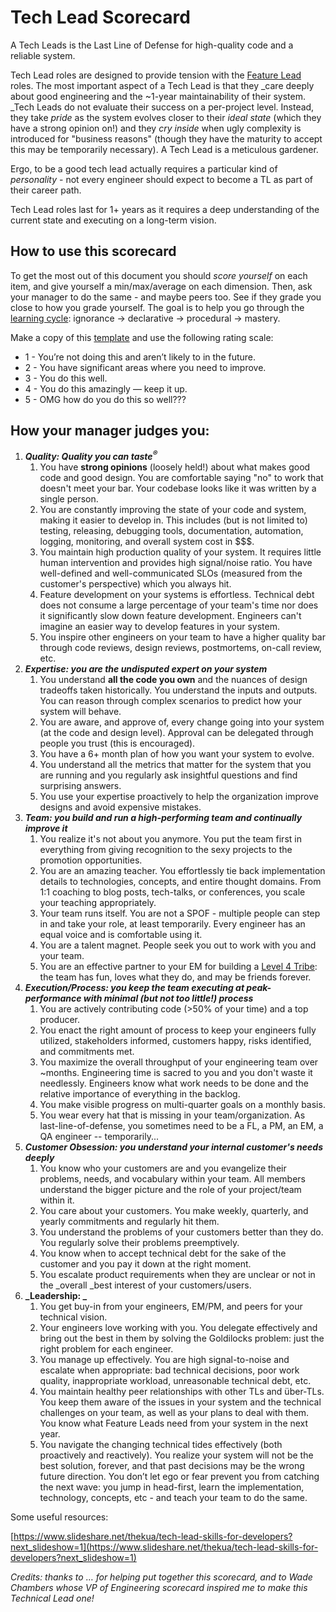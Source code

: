 <!----- Conversion time: 0.804 seconds.


Using this Markdown file:

1. Cut and paste this output into your source file.
2. See the notes and action items below regarding this conversion run.
3. Check the rendered output (headings, lists, code blocks, tables) for proper
   formatting and use a linkchecker before you publish this page.

Conversion notes:

* Docs to Markdown version 1.0β17
* Fri Jul 05 2019 11:53:26 GMT-0700 (PDT)
* Source doc: https://docs.google.com/open?id=17MAjqK2ybnzp4gUSZaVJhez0aH6o-B-tjFXtwlnJ_aU
----->


<h1>Tech Lead Scorecard</h1>


A Tech Leads is the Last Line of Defense for high-quality code and a reliable system. 

Tech Lead roles are designed to provide tension with the [Feature Lead](https://docs.google.com/document/d/1052-6Lt8RXlyRttyIuTmhXAn0-iDLOwL669-IUqMC7U/edit#heading=h.bbuiwspo936x) roles. The most important aspect of a Tech Lead is that they _care deeply about good engineering and the ~1-year maintainability of their system. _Tech Leads do not evaluate their success on a per-project level. Instead, they take _pride_ as the system evolves closer to their _ideal state_ (which they have a strong opinion on!) and they _cry inside_ when ugly complexity is introduced for "business reasons" (though they have the maturity to accept this may be temporarily necessary). A Tech Lead is a meticulous gardener.

Ergo, to be a good tech lead actually requires a particular kind of _personality_ - not every engineer should expect to become a TL as part of their career path.

Tech Lead roles last for 1+ years as it requires a deep understanding of the current state and executing on a long-term vision.

<h2>How to use this scorecard</h2>


To get the most out of this document you should _score yourself_ on each item, and give yourself a min/max/average on each dimension. Then, ask your manager to do the same - and maybe peers too. See if they grade you close to how you grade yourself. The goal is to help you go through the [learning cycle](http://www.cala.fsu.edu/modules/assessing_knowledge): ignorance → declarative → procedural → mastery. 

Make a copy of this [template](https://docs.google.com/spreadsheets/d/1PX61irzc6eCxgl2tzEzE6aKF92l7EoHcVac7Nb1Beko/edit#gid=0) and use the following rating scale:



*   1 - You’re not doing this and aren’t likely to in the future.
*   2 - You have significant areas where you need to improve.
*   3 - You do this well.
*   4 - You do this amazingly — keep it up.
*   5 - OMG how do you do this so well???

<h2>How your manager judges you:</h2>




1. **_Quality: Quality you can taste<sup>®</sup>_**
    1. You have **strong opinions** (loosely held!) about what makes good code and good design. You are comfortable saying "no" to work that doesn't meet your bar. Your codebase looks like it was written by a single person.
    2. You are constantly improving the state of your code and system, making it easier to develop in. This includes (but is not limited to) testing, releasing, debugging tools, documentation, automation, logging, monitoring, and overall system cost in $$$.
    3. You maintain high production quality of your system. It requires little human intervention and provides high signal/noise ratio. You have well-defined and well-communicated SLOs (measured from the customer's perspective) which you always hit.
    4. Feature development on your systems is effortless. Technical debt does not consume a large percentage of your team's time nor does it significantly slow down feature development. Engineers can't imagine an easier way to develop features in your system.
    5. You inspire other engineers on your team to have a higher quality bar through code reviews, design reviews, postmortems, on-call review, etc.
2. **_Expertise: you are the undisputed expert on your system_**
    1. You understand **all the code you own** and the nuances of design tradeoffs taken historically. You understand the inputs and outputs. You can reason through complex scenarios to predict how your system will behave.
    2. You are aware, and approve of, every change going into your system (at the code and design level). Approval can be delegated through people you trust (this is encouraged).
    3. You have a 6+ month plan of how you want your system to evolve.
    4. You understand all the metrics that matter for the system that you are running and you regularly ask insightful questions and find surprising answers.
    5. You use your expertise proactively to help the organization improve designs and avoid expensive mistakes.
3. **_Team: you build and run a high-performing team and continually improve it_**
    1. You realize it's not about you anymore. You put the team first in everything from giving recognition to the sexy projects to the promotion opportunities.
    2. You are an amazing teacher. You effortlessly tie back implementation details to technologies, concepts, and entire thought domains. From 1:1 coaching to blog posts, tech-talks, or conferences, you scale your teaching appropriately. 
    3. Your team runs itself. You are not a SPOF - multiple people can step in and take your role, at least temporarily. Every engineer has an equal voice and is comfortable using it. 
    4. You are a talent magnet. People seek you out to work with you and your team. 
    5. You are an effective partner to your EM for building a [Level 4 Tribe](https://en.wikipedia.org/wiki/Tribal_Leadership): the team has fun, loves what they do, and may be friends forever. 
4. **_Execution/Process: you keep the team executing at peak-performance with minimal (but not too little!) process_**
    1. You are actively contributing code (>50% of your time) and a top producer.
    2. You enact the right amount of process to keep your engineers fully utilized, stakeholders informed, customers happy, risks identified, and commitments met. 
    3. You maximize the overall throughput of your engineering team over ~months. Engineering time is sacred to you and you don't waste it needlessly. Engineers know what work needs to be done and the relative importance of everything in the backlog.
    4. You make visible progress on multi-quarter goals on a monthly basis. 
    5. You wear every hat that is missing in your team/organization. As last-line-of-defense, you sometimes need to be a FL, a PM, an EM, a QA engineer -- temporarily...
5. **_Customer Obsession: you understand your internal customer's needs deeply_**
    1. You know who your customers are and you evangelize their problems, needs, and vocabulary within your team. All members understand the bigger picture and the role of your project/team within it.
    2. You care about your customers. You make weekly, quarterly, and yearly commitments and regularly hit them. 
    3. You understand the problems of your customers better than they do. You regularly solve their problems preemptively.
    4. You know when to accept technical debt for the sake of the customer and you pay it down at the right moment.
    5. You escalate product requirements when they are unclear or not in the _overall _best interest of your customers/users.
6. **_Leadership: _**
    1. You get buy-in from your engineers, EM/PM, and peers for your technical vision.
    2. Your engineers love working with you. You delegate effectively and bring out the best in them by solving the Goldilocks problem: just the right problem for each engineer.
    3. You manage up effectively. You are high signal-to-noise and escalate when appropriate: bad technical decisions, poor work quality, inappropriate workload, unreasonable technical debt, etc.
    4. You maintain healthy peer relationships with other TLs and über-TLs. You keep them aware of the issues in your system and the technical challenges on your team, as well as your plans to deal with them. You know what Feature Leads need from your system in the next year.
    5. You navigate the changing technical tides effectively (both proactively and reactively). You realize your system will not be the best solution, forever, and that past decisions may be the wrong future direction. You don’t let ego or fear prevent you from catching the next wave: you jump in head-first, learn the implementation, technology, concepts, etc - and teach your team to do the same.

Some useful resources:

[https://www.slideshare.net/thekua/tech-lead-skills-for-developers?next_slideshow=1](https://www.slideshare.net/thekua/tech-lead-skills-for-developers?next_slideshow=1)

_Credits: thanks to … for helping put together this scorecard, and to Wade Chambers whose VP of Engineering scorecard inspired me to make this Technical Lead one!_


<!-- Docs to Markdown version 1.0β17 -->
